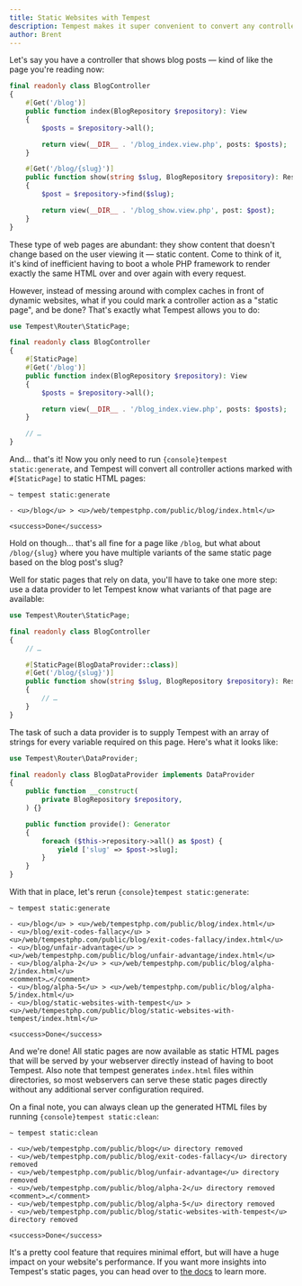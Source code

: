 ```yaml
---
title: Static Websites with Tempest
description: Tempest makes it super convenient to convert any controller action in statically generated pages
author: Brent
---
```


Let's say you have a controller that shows blog posts — kind of like the page you're reading now:

```php
final readonly class BlogController
{
    #[Get('/blog')]
    public function index(BlogRepository $repository): View
    {
        $posts = $repository->all();

        return view(__DIR__ . '/blog_index.view.php', posts: $posts);
    }

    #[Get('/blog/{slug}')]
    public function show(string $slug, BlogRepository $repository): Response|View
    {
        $post = $repository->find($slug);

        return view(__DIR__ . '/blog_show.view.php', post: $post);
    }
}
```

These type of web pages are abundant: they show content that doesn't change based on the user viewing it — static content. Come to think of it, it's kind of inefficient having to boot a whole PHP framework to render exactly the same HTML over and over again with every request.

However, instead of messing around with complex caches in front of dynamic websites, what if you could mark a controller action as a "static page", and be done? That's exactly what Tempest allows you to do:

```php
use Tempest\Router\StaticPage;

final readonly class BlogController
{
    #[StaticPage]
    #[Get('/blog')]
    public function index(BlogRepository $repository): View
    {
        $posts = $repository->all();

        return view(__DIR__ . '/blog_index.view.php', posts: $posts);
    }

    // …
}
```

And… that's it! Now you only need to run `{console}tempest static:generate`, and Tempest will convert all controller actions marked with `#[StaticPage]` to static HTML pages:

```console
~ tempest static:generate

- <u>/blog</u> > <u>/web/tempestphp.com/public/blog/index.html</u>

<success>Done</success>
```

Hold on though… that's all fine for a page like `/blog`, but what about `/blog/{slug}` where you have multiple variants of the same static page based on the blog post's slug?

Well for static pages that rely on data, you'll have to take one more step: use a data provider to let Tempest know what variants of that page are available:

```php
use Tempest\Router\StaticPage;

final readonly class BlogController
{
    // …

    #[StaticPage(BlogDataProvider::class)]
    #[Get('/blog/{slug}')]
    public function show(string $slug, BlogRepository $repository): Response|View
    {
        // …
    }
}
```

The task of such a data provider is to supply Tempest with an array of strings for every variable required on this page. Here's what it looks like:

```php
use Tempest\Router\DataProvider;

final readonly class BlogDataProvider implements DataProvider
{
    public function __construct(
        private BlogRepository $repository,
    ) {}

    public function provide(): Generator
    {
        foreach ($this->repository->all() as $post) {
            yield ['slug' => $post->slug];
        }
    }
}
```

With that in place, let's rerun `{console}tempest static:generate`:

```console
~ tempest static:generate

- <u>/blog</u> > <u>/web/tempestphp.com/public/blog/index.html</u>
- <u>/blog/exit-codes-fallacy</u> > <u>/web/tempestphp.com/public/blog/exit-codes-fallacy/index.html</u>
- <u>/blog/unfair-advantage</u> > <u>/web/tempestphp.com/public/blog/unfair-advantage/index.html</u>
- <u>/blog/alpha-2</u> > <u>/web/tempestphp.com/public/blog/alpha-2/index.html</u>
<comment>…</comment>
- <u>/blog/alpha-5</u> > <u>/web/tempestphp.com/public/blog/alpha-5/index.html</u>
- <u>/blog/static-websites-with-tempest</u> > <u>/web/tempestphp.com/public/blog/static-websites-with-tempest/index.html</u>

<success>Done</success>
```

And we're done! All static pages are now available as static HTML pages that will be served by your webserver directly instead of having to boot Tempest. Also note that tempest generates `index.html` files within directories, so most webservers can serve these static pages directly without any additional server configuration required.

On a final note, you can always clean up the generated HTML files by running `{console}tempest static:clean`:

```console
~ tempest static:clean

- <u>/web/tempestphp.com/public/blog</u> directory removed
- <u>/web/tempestphp.com/public/blog/exit-codes-fallacy</u> directory removed
- <u>/web/tempestphp.com/public/blog/unfair-advantage</u> directory removed
- <u>/web/tempestphp.com/public/blog/alpha-2</u> directory removed
<comment>…</comment>
- <u>/web/tempestphp.com/public/blog/alpha-5</u> directory removed
- <u>/web/tempestphp.com/public/blog/static-websites-with-tempest</u> directory removed

<success>Done</success>
```

It's a pretty cool feature that requires minimal effort, but will have a huge impact on your website's performance. If you want more insights into Tempest's static pages, you can head over to [the docs](/docs/framework/static-pages) to learn more.
